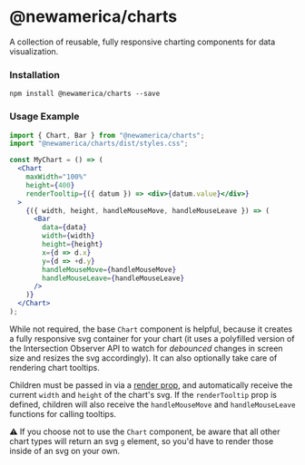 # @newamerica/charts

A collection of reusable, fully responsive charting components for data visualization.

### Installation

```
npm install @newamerica/charts --save
```

### Usage Example

```jsx
import { Chart, Bar } from "@newamerica/charts";
import "@newamerica/charts/dist/styles.css";

const MyChart = () => (
  <Chart
    maxWidth="100%"
    height={400}
    renderTooltip={({ datum }) => <div>{datum.value}</div>}
  >
    {({ width, height, handleMouseMove, handleMouseLeave }) => (
      <Bar
        data={data}
        width={width}
        height={height}
        x={d => d.x}
        y={d => +d.y}
        handleMouseMove={handleMouseMove}
        handleMouseLeave={handleMouseLeave}
      />
    )}
  </Chart>
);
```

While not required, the base `Chart` component is helpful, because it creates a fully responsive svg container for your chart (it uses a polyfilled version of the Intersection Observer API to watch for _debounced_ changes in screen size and resizes the svg accordingly). It can also optionally take care of rendering chart tooltips.

Children must be passed in via a [render prop](https://reactjs.org/docs/render-props.html), and automatically receive the current `width` and `height` of the chart's svg. If the `renderTooltip` prop is defined, children will also receive the `handleMouseMove` and `handleMouseLeave` functions for calling tooltips.

⚠️ If you choose not to use the `Chart` component, be aware that all other chart types will return an svg `g` element, so you'd have to render those inside of an svg on your own.

